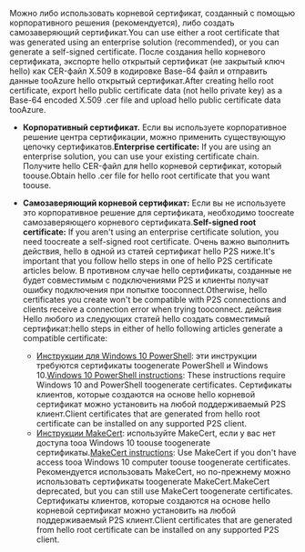 <span data-ttu-id="dbcfb-101">Можно либо использовать корневой сертификат, созданный с помощью корпоративного решения (рекомендуется), либо создать самозаверяющий сертификат.</span><span class="sxs-lookup"><span data-stu-id="dbcfb-101">You can use either a root certificate that was generated using an enterprise solution (recommended), or you can generate a self-signed certificate.</span></span> <span data-ttu-id="dbcfb-102">После создания hello корневого сертификата, экспорте hello открытый сертификат (не закрытый ключ hello) как CER-файл X.509 в кодировке Base-64 файл и отправить данные tooAzure hello открытый сертификат.</span><span class="sxs-lookup"><span data-stu-id="dbcfb-102">After creating hello root certificate, export hello public certificate data (not hello private key) as a Base-64 encoded X.509 .cer file and upload hello public certificate data tooAzure.</span></span>

* <span data-ttu-id="dbcfb-103">**Корпоративный сертификат.** Если вы используете корпоративное решение центра сертификации, можно применить существующую цепочку сертификатов.</span><span class="sxs-lookup"><span data-stu-id="dbcfb-103">**Enterprise certificate:** If you are using an enterprise solution, you can use your existing certificate chain.</span></span> <span data-ttu-id="dbcfb-104">Получите hello CER-файл для hello корневой сертификат, который toouse.</span><span class="sxs-lookup"><span data-stu-id="dbcfb-104">Obtain hello .cer file for hello root certificate that you want toouse.</span></span>
* <span data-ttu-id="dbcfb-105">**Самозаверяющий корневой сертификат:** Если вы не используете это корпоративное решение для сертификата, необходимо toocreate самозаверяющего корневого сертификата.</span><span class="sxs-lookup"><span data-stu-id="dbcfb-105">**Self-signed root certificate:** If you aren't using an enterprise certificate solution, you need toocreate a self-signed root certificate.</span></span> <span data-ttu-id="dbcfb-106">Очень важно выполнить действия, hello в одной из статей сертификат hello P2S ниже.</span><span class="sxs-lookup"><span data-stu-id="dbcfb-106">It's important that you follow hello steps in one of hello P2S certificate articles below.</span></span> <span data-ttu-id="dbcfb-107">В противном случае hello сертификаты, созданные не будет совместимым с подключениями P2S и клиенты получат ошибку подключения при попытке tooconnect.</span><span class="sxs-lookup"><span data-stu-id="dbcfb-107">Otherwise, hello certificates you create won't be compatible with P2S connections and clients receive a connection error when trying tooconnect.</span></span> <span data-ttu-id="dbcfb-108">действия Hello любого из следующих статей hello создать совместимый сертификат:</span><span class="sxs-lookup"><span data-stu-id="dbcfb-108">hello steps in either of hello following articles generate a compatible certificate:</span></span>

  * <span data-ttu-id="dbcfb-109">[Инструкции для Windows 10 PowerShell](../articles/vpn-gateway/vpn-gateway-certificates-point-to-site.md): эти инструкции требуются сертификаты toogenerate PowerShell и Windows 10.</span><span class="sxs-lookup"><span data-stu-id="dbcfb-109">[Windows 10 PowerShell instructions](../articles/vpn-gateway/vpn-gateway-certificates-point-to-site.md): These instructions require Windows 10 and PowerShell toogenerate certificates.</span></span> <span data-ttu-id="dbcfb-110">Сертификаты клиентов, которые создаются на основе hello корневой сертификат можно установить на любой поддерживаемый P2S клиент.</span><span class="sxs-lookup"><span data-stu-id="dbcfb-110">Client certificates that are generated from hello root certificate can be installed on any supported P2S client.</span></span>
  * <span data-ttu-id="dbcfb-111">[Инструкции MakeCert](../articles/vpn-gateway/vpn-gateway-certificates-point-to-site-makecert.md): используйте MakeCert, если у вас нет доступа tooa Windows 10 toouse toogenerate сертификаты.</span><span class="sxs-lookup"><span data-stu-id="dbcfb-111">[MakeCert instructions](../articles/vpn-gateway/vpn-gateway-certificates-point-to-site-makecert.md):  Use MakeCert if you don't have access tooa Windows 10 computer toouse toogenerate certificates.</span></span> <span data-ttu-id="dbcfb-112">Рекомендуется использовать MakeCert, но по-прежнему можно использовать сертификаты toogenerate MakeCert.</span><span class="sxs-lookup"><span data-stu-id="dbcfb-112">MakeCert deprecated, but you can still use MakeCert toogenerate certificates.</span></span> <span data-ttu-id="dbcfb-113">Сертификаты клиентов, которые создаются на основе hello корневой сертификат можно установить на любой поддерживаемый P2S клиент.</span><span class="sxs-lookup"><span data-stu-id="dbcfb-113">Client certificates that are generated from hello root certificate can be installed on any supported P2S client.</span></span>

